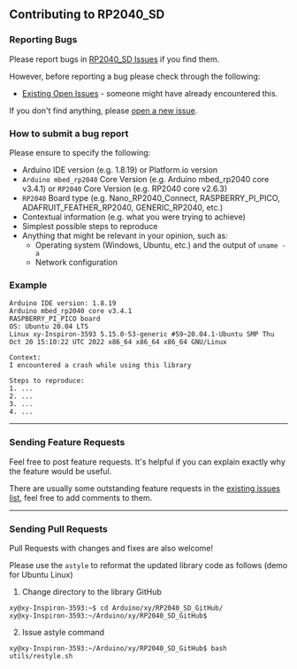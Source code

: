 ## Contributing to RP2040_SD

### Reporting Bugs

Please report bugs in [RP2040_SD Issues](https://github.com/khoih-prog/RP2040_SD/issues) if you find them.

However, before reporting a bug please check through the following:

* [Existing Open Issues](https://github.com/khoih-prog/RP2040_SD/issues) - someone might have already encountered this.

If you don't find anything, please [open a new issue](https://github.com/khoih-prog/RP2040_SD/issues/new).

### How to submit a bug report

Please ensure to specify the following:

* Arduino IDE version (e.g. 1.8.19) or Platform.io version
* `Arduino mbed_rp2040` Core Version (e.g. Arduino mbed_rp2040 core v3.4.1) or `RP2040` Core Version (e.g. RP2040 core v2.6.3)
* `RP2040` Board type (e.g. Nano_RP2040_Connect, RASPBERRY_PI_PICO, ADAFRUIT_FEATHER_RP2040, GENERIC_RP2040, etc.)
* Contextual information (e.g. what you were trying to achieve)
* Simplest possible steps to reproduce
* Anything that might be relevant in your opinion, such as:
  * Operating system (Windows, Ubuntu, etc.) and the output of `uname -a`
  * Network configuration


### Example

```
Arduino IDE version: 1.8.19
Arduino mbed_rp2040 core v3.4.1
RASPBERRY_PI_PICO board
OS: Ubuntu 20.04 LTS
Linux xy-Inspiron-3593 5.15.0-53-generic #59~20.04.1-Ubuntu SMP Thu Oct 20 15:10:22 UTC 2022 x86_64 x86_64 x86_64 GNU/Linux

Context:
I encountered a crash while using this library

Steps to reproduce:
1. ...
2. ...
3. ...
4. ...
```

---

### Sending Feature Requests

Feel free to post feature requests. It's helpful if you can explain exactly why the feature would be useful.

There are usually some outstanding feature requests in the [existing issues list](https://github.com/khoih-prog/RP2040_SD/issues?q=is%3Aopen+is%3Aissue+label%3Aenhancement), feel free to add comments to them.

---

### Sending Pull Requests

Pull Requests with changes and fixes are also welcome!

Please use the `astyle` to reformat the updated library code as follows (demo for Ubuntu Linux)

1. Change directory to the library GitHub

```
xy@xy-Inspiron-3593:~$ cd Arduino/xy/RP2040_SD_GitHub/
xy@xy-Inspiron-3593:~/Arduino/xy/RP2040_SD_GitHub$
```

2. Issue astyle command

```
xy@xy-Inspiron-3593:~/Arduino/xy/RP2040_SD_GitHub$ bash utils/restyle.sh
```

